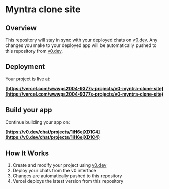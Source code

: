 # Myntra clone site

## Overview

This repository will stay in sync with your deployed chats on [v0.dev](https://v0.dev).
Any changes you make to your deployed app will be automatically pushed to this repository from [v0.dev](https://v0.dev).

## Deployment

Your project is live at:

**[https://vercel.com/wwwps2004-9377s-projects/v0-myntra-clone-site](https://vercel.com/wwwps2004-9377s-projects/v0-myntra-clone-site)**

## Build your app

Continue building your app on:

**[https://v0.dev/chat/projects/1iH6ejXD1C4](https://v0.dev/chat/projects/1iH6ejXD1C4)**

## How It Works

1. Create and modify your project using [v0.dev](https://v0.dev)
2. Deploy your chats from the v0 interface
3. Changes are automatically pushed to this repository
4. Vercel deploys the latest version from this repository
